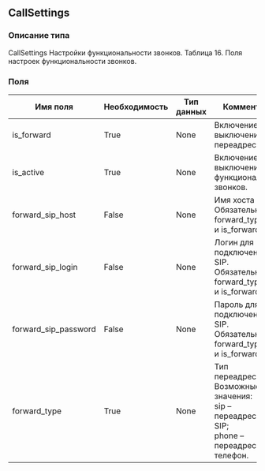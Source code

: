 
## CallSettings

### Описание типа
CallSettings
Настройки функциональности звонков.
Таблица 16. Поля настроек функциональности звонков.


### Поля

| Имя поля | Необходимость | Тип данных | Комментарий |
|---|---|---|---|
|is_forward|True|None|Включение/выключение переадресации.<br/>|
|is_active|True|None|Включение/выключение функциональности звонков.<br/>|
|forward_sip_host|False|None|Имя хоста SIP.<br/>Обязательно при forward_type=SIP и is_forward=true.<br/>|
|forward_sip_login|False|None|Логин для подключения по SIP.<br/>Обязательно при forward_type=SIP и is_forward=true.<br/>|
|forward_sip_password|False|None|Пароль для подключения по SIP.<br/>Обязательно при forward_type=SIP и is_forward=true.<br/>|
|forward_type|True|None|Тип переадресации.<br/>Возможные значения:<br/>sip – переадресация на SIP;<br/>phone – переадресация на телефон.<br/>|
